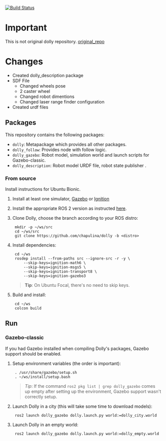 [![Build Status](https://travis-ci.org/chapulina/dolly.svg?branch=master)](https://travis-ci.org/chapulina/dolly)
# Important 

This is not original dolly repository. 
[original_repo](https://github.com/chapulina/dolly)

# Changes 

* Created dolly_description package
* SDF File  
    * Changed wheels pose 
    * 2 caster wheel 
    * Changed robot dimentions 
    * Changed laser range finder configuration  
* Created urdf files 

## Packages

This repository contains the following packages:

* `dolly`: Metapackage which provides all other packages.
* `dolly_follow`: Provides node with follow logic.
* `dolly_gazebo`: Robot model, simulation world and launch scripts for Gazebo-classic.
* `dolly_description`: Robot model URDF file, robot state publisher .

### From source

Install instructions for Ubuntu Bionic.

1. Install at least one simulator,
   [Gazebo](http://gazebosim.org/tutorials?cat=install) or
   [Ignition](https://ignitionrobotics.org/docs/citadel/install)

1. Install the appropriate ROS 2 version as instructed
   [here](https://index.ros.org/doc/ros2/Installation/Linux-Install-Debians/).

1. Clone Dolly, choose the branch according to your ROS distro:

        mkdir -p ~/ws/src
        cd ~/ws/src
        git clone https://github.com/chapulina/dolly -b <distro>

1. Install dependencies:

        cd ~/ws
        rosdep install --from-paths src --ignore-src -r -y \
            --skip-keys=ignition-math6 \
            --skip-keys=ignition-msgs5 \
            --skip-keys=ignition-transport8 \
            --skip-keys=ignition-gazebo3

    > **Tip**: On Ubuntu Focal, there's no need to skip keys.

1. Build and install:

        cd ~/ws
        colcon build

## Run

### Gazebo-classic

If you had Gazebo installed when compiling Dolly's packages, Gazebo support
should be enabled.

1. Setup environment variables (the order is important):

        . /usr/share/gazebo/setup.sh
        . ~/ws/install/setup.bash

    > *Tip*: If the command `ros2 pkg list | grep dolly_gazebo` comes up empty
      after setting up the environment, Gazebo support wasn't correctly setup.

1. Launch Dolly in a city (this will take some time to download models):

        ros2 launch dolly_gazebo dolly.launch.py world:=dolly_city.world

1. Launch Dolly in an empty world:

        ros2 launch dolly_gazebo dolly.launch.py world:=dolly_empty.world

  